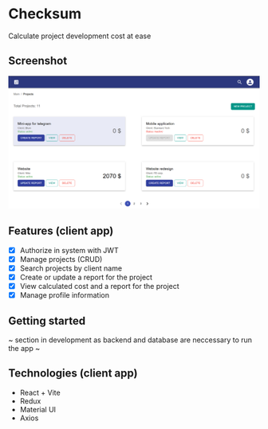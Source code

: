 # Checksum

Calculate project development cost at ease

## Screenshot

![Projects page](/docs/img/pages/projects/projects-page.png)

## Features (client app)

- [x] Authorize in system with JWT
- [x] Manage projects (CRUD)
- [x] Search projects by client name
- [x] Create or update a report for the project
- [x] View calculated cost and a report for the project
- [x] Manage profile information

## Getting started

~ section in development as backend and database are neccessary to run the app ~

## Technologies (client app)

- React + Vite
- Redux
- Material UI
- Axios
